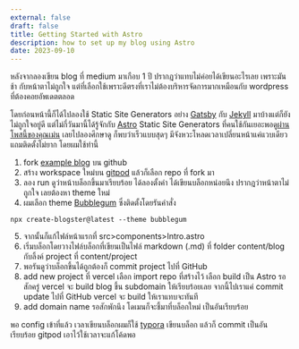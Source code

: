 ```yaml
---
external: false
draft: false
title: Getting Started with Astro
description: how to set up my blog using Astro
date: 2023-09-10
---
```


หลังจากลองเขียน blog ที่ medium มาเกือบ 1 ปี ปรากฎว่าแทบไม่ค่อยได้เขียนอะไรเลย เพราะมันช้า กับหน้าตาไม่ถูกใจ แต่ที่เลือกใช้เพราะดีตรงที่เราไม่ต้องบริหารจัดการมากเหมือนกับ wordpress ที่ต้องคอยอัพเดตตลอด

โดยก่อนหน้านี้ก็ได้ไปลองใช้ Static Site Generators อย่าง [Gatsby](https://www.gatsbyjs.com/) กับ [Jekyll](https://jekyllrb.com/) มาบ้างแต่ก็ยังไม่ถูกใจอยู่ดี แต่ไม่กี่วันมานี้ได้รู้จักกับ [Astro](https://astro.build/) Static Site Generators ที่คนใช้กันเยอะพอดู[ผ่านโพสนี้ของคุณเม่น](https://www.facebook.com/chakkrisn/posts/pfbid0GReVT8BYY8GgqfRuKj8WqTVdpp73JoxpELVaAZfJjS8C5zYChi9LaDLc3X9HhrNol) เลยไปลองศึกษาดู ก็พบว่าเร็วแบบสุดๆ มีจังหวะโหลดเวลาเปลี่ยนหน้าแค่แวบเดียว แถมติดตั้งไม่ยาก โดยผมใช้ท่านี้

1. fork [example blog](https://github.com/withastro/astro/tree/latest/examples/blog?on=github) บน github
2. สร้าง workspace ใหม่บน [gitpod](https://gitpod.io/new) แล้วก็เลือก repo ที่ fork มา
3. ลอง run ดูว่าหน้าบล็อกขึ้นมาเรียบร้อย ได้ลองตั้งค่า ได้เขียนบล็อกหน่อยนึง ปรากฎว่าหน้าตาไม่ถูกใจ เลยต้องหา theme ใหม่
4. ผมเลือก theme [Bubblegum](https://github.com/flexdinesh/blogster/tree/main/templates/bubblegum) ซึ่งติดตั้งโดยรันคำสั่ง 
```
npx create-blogster@latest --theme bubblegum
```
5. จากนั้นก็แก้ไฟล์หน้าแรกที่ src>components>Intro.astro
6. เริ่มบล็อกโดยวางไฟล์บล็อกที่เขียนเป็นไฟล์ markdown (.md) ที่ folder content/blog กับลิ้งค์ project ที่ content/project
7. พอรันดูว่าบล็อกขึ้นได้ถูกต้องก็ commit project ไปที่ GitHub
8. add new project ที่ vercel เลือก import repo ที่สร้างไว้ เลือก build เป็น Astro รอสักครู่ vercel จะ build blog ขึ้น subdomain ให้เรียบร้อยเลย จากนี้ไปเราแค่ commit update ไปที่ GitHub vercel จะ build ให้เราแทบจะทันที
9. add domain name รอสักพักนึง โดเมนก็จะชี้มาที่บล็อกใหม่ เป็นอันเรียบร้อย

พอ config เข้าที่แล้ว เวลาเขียนบล็อกผมก็ใช้ [typora](https://typora.io/) เขียนบล็อก แล้วก็ commit เป็นอันเรียบร้อย gitpod เอาไว้ใช้เวลาจะแก้โค้ดพอ
